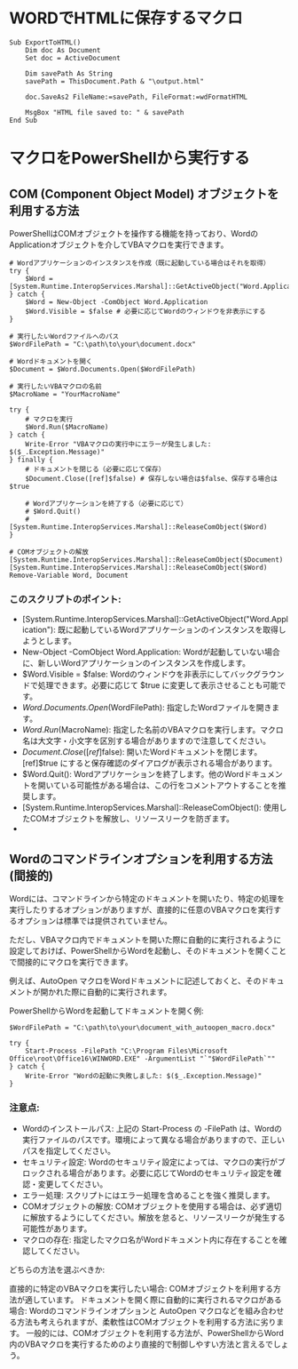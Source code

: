 # WORDでHTMLに保存するマクロ

```
Sub ExportToHTML()
    Dim doc As Document
    Set doc = ActiveDocument

    Dim savePath As String
    savePath = ThisDocument.Path & "\output.html"

    doc.SaveAs2 FileName:=savePath, FileFormat:=wdFormatHTML

    MsgBox "HTML file saved to: " & savePath
End Sub
```

# マクロをPowerShellから実行する

## COM (Component Object Model) オブジェクトを利用する方法

PowerShellはCOMオブジェクトを操作する機能を持っており、WordのApplicationオブジェクトを介してVBAマクロを実行できます。

```
# Wordアプリケーションのインスタンスを作成（既に起動している場合はそれを取得）
try {
    $Word = [System.Runtime.InteropServices.Marshal]::GetActiveObject("Word.Application")
} catch {
    $Word = New-Object -ComObject Word.Application
    $Word.Visible = $false # 必要に応じてWordのウィンドウを非表示にする
}

# 実行したいWordファイルへのパス
$WordFilePath = "C:\path\to\your\document.docx"

# Wordドキュメントを開く
$Document = $Word.Documents.Open($WordFilePath)

# 実行したいVBAマクロの名前
$MacroName = "YourMacroName"

try {
    # マクロを実行
    $Word.Run($MacroName)
} catch {
    Write-Error "VBAマクロの実行中にエラーが発生しました: $($_.Exception.Message)"
} finally {
    # ドキュメントを閉じる（必要に応じて保存）
    $Document.Close([ref]$false) # 保存しない場合は$false、保存する場合は$true

    # Wordアプリケーションを終了する（必要に応じて）
    # $Word.Quit()
    # [System.Runtime.InteropServices.Marshal]::ReleaseComObject($Word)
}

# COMオブジェクトの解放
[System.Runtime.InteropServices.Marshal]::ReleaseComObject($Document)
[System.Runtime.InteropServices.Marshal]::ReleaseComObject($Word)
Remove-Variable Word, Document
```

### このスクリプトのポイント:

- [System.Runtime.InteropServices.Marshal]::GetActiveObject("Word.Application"): 既に起動しているWordアプリケーションのインスタンスを取得しようとします。
- New-Object -ComObject Word.Application: Wordが起動していない場合に、新しいWordアプリケーションのインスタンスを作成します。
- $Word.Visible = $false: Wordのウィンドウを非表示にしてバックグラウンドで処理できます。必要に応じて $true に変更して表示させることも可能です。
- $Word.Documents.Open($WordFilePath): 指定したWordファイルを開きます。
- $Word.Run($MacroName): 指定した名前のVBAマクロを実行します。マクロ名は大文字・小文字を区別する場合がありますので注意してください。
- $Document.Close([ref]$false): 開いたWordドキュメントを閉じます。[ref]$true にすると保存確認のダイアログが表示される場合があります。
- $Word.Quit(): Wordアプリケーションを終了します。他のWordドキュメントを開いている可能性がある場合は、この行をコメントアウトすることを推奨します。
- [System.Runtime.InteropServices.Marshal]::ReleaseComObject(): 使用したCOMオブジェクトを解放し、リソースリークを防ぎます。
-

## Wordのコマンドラインオプションを利用する方法 (間接的)

Wordには、コマンドラインから特定のドキュメントを開いたり、特定の処理を実行したりするオプションがありますが、直接的に任意のVBAマクロを実行するオプションは標準では提供されていません。

ただし、VBAマクロ内でドキュメントを開いた際に自動的に実行されるように設定しておけば、PowerShellからWordを起動し、そのドキュメントを開くことで間接的にマクロを実行できます。

例えば、AutoOpen マクロをWordドキュメントに記述しておくと、そのドキュメントが開かれた際に自動的に実行されます。

PowerShellからWordを起動してドキュメントを開く例:

```
$WordFilePath = "C:\path\to\your\document_with_autoopen_macro.docx"

try {
    Start-Process -FilePath "C:\Program Files\Microsoft Office\root\Office16\WINWORD.EXE" -ArgumentList "`"$WordFilePath`""
} catch {
    Write-Error "Wordの起動に失敗しました: $($_.Exception.Message)"
}
```

### 注意点:

- Wordのインストールパス: 上記の Start-Process の -FilePath は、Wordの実行ファイルのパスです。環境によって異なる場合がありますので、正しいパスを指定してください。
- セキュリティ設定: Wordのセキュリティ設定によっては、マクロの実行がブロックされる場合があります。必要に応じてWordのセキュリティ設定を確認・変更してください。
- エラー処理: スクリプトにはエラー処理を含めることを強く推奨します。
- COMオブジェクトの解放: COMオブジェクトを使用する場合は、必ず適切に解放するようにしてください。解放を怠ると、リソースリークが発生する可能性があります。
- マクロの存在: 指定したマクロ名がWordドキュメント内に存在することを確認してください。

どちらの方法を選ぶべきか:

直接的に特定のVBAマクロを実行したい場合: COMオブジェクトを利用する方法が適しています。
ドキュメントを開く際に自動的に実行されるマクロがある場合: Wordのコマンドラインオプションと AutoOpen マクロなどを組み合わせる方法も考えられますが、柔軟性はCOMオブジェクトを利用する方法に劣ります。
一般的には、COMオブジェクトを利用する方法が、PowerShellからWord内のVBAマクロを実行するためのより直接的で制御しやすい方法と言えるでしょう。

